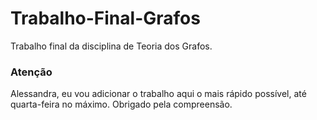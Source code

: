 # Trabalho-Final-Grafos
Trabalho final da disciplina de Teoria dos Grafos.

### Atenção
Alessandra, eu vou adicionar o trabalho aqui o mais rápido possível, até quarta-feira no máximo. Obrigado pela compreensão. 
